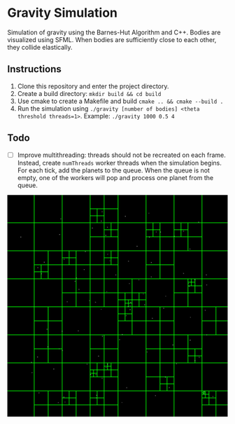# Gravity Simulation

Simulation of gravity using the Barnes-Hut Algorithm and C++. Bodies are visualized using SFML.
When bodies are sufficiently close to each other, they collide elastically.

## Instructions
1. Clone this repository and enter the project directory.
2. Create a build directory: `mkdir build && cd build`
3. Use cmake to create a Makefile and build `cmake .. && cmake --build .`
4. Run the simulation using `./gravity [number of bodies] <theta threshold threads=1>`. Example: `./gravity 1000 0.5 4`

## Todo
- [ ] Improve multithreading: threads should not be recreated on each frame. Instead, create `numThreads` worker threads when the simulation begins. For each tick, add the planets to the queue. When the queue is not empty, one of the workers will pop and process one planet from the queue.

![demo image](https://github.com/ryanp8/gravity/blob/main/assets/demo.png?raw=true)
